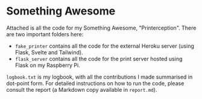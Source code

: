 # Something Awesome

Attached is all the code for my Something Awesome, "Printerception". There are two important folders here:

- `fake_printer` contains all the code for the external Heroku server (using Flask, Svelte and Tailwind).
- `flask_server` contains all the code for the print server hosted using Flask on my Raspberry Pi.

`logbook.txt` is my logbook, with all the contributions I made summarised in dot-point form. For detailed instructions on how to run the code, please consult the report (a Markdown copy available in `report.md`).
